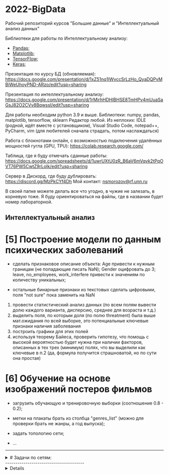 # 2022-BigData
Рабочий репозиторий курсов "Большие данные" и "Интеллектуальный анализ данных"

Библиотеки для работы по Интеллектуальному анализу:

- [Pandas](https://pandas.pydata.org);
- [Matplotlib](https://matplotlib.org);
- [TensorFlow](https://www.tensorflow.org);
- [Keras](https://keras.io);

Презентация по курсу БД (обновляемая): https://docs.google.com/presentation/d/1xZ51nq1IWvccSrLzHo_QyaDQPvMBiWeUhoyPND-ARzo/edit?usp=sharing

Презентация по интеллектуальному анализу: https://docs.google.com/presentation/d/1rMirhHDHlBHSE8TmHPv4mUuaSaGsJ82O2CVv8BqwssI/edit?usp=sharing

Для работы необходим python 3.9 и выше.
Библиотеки: numpy, pandas, matplotlib, tensorflow, sklearn
Редактор любой. Из неплохих: IDLE (родной, идёт вместе с установщиком), Visual Studio Code, notepad++, PyCharm, vim (для любителей сначала страдать, потом наслаждаться)

Работа с блокнотами онлайн, с возможностью подключения удалённых мощностей гугла (GPU, TPU): https://colab.research.google.com/

Таблица, где я буду отмечать сданные работы: https://docs.google.com/spreadsheets/d/1uwrUXtU0zR_B6aV6mVqvk2tPqOVT76PW5CwtZ9rLoIk/edit?usp=sharing

Сервер в Дискорд, где буду дублировать: https://discord.gg/MzPkCYf4Dh
Мой контакт: nsmorozov@rf.unn.ru

В своей папке можете делать все что угодно, в чужие не залезать, в корневую тоже. Я буду ориентироваться на файлы, где в названии будет номер лабораторной.

## Интеллектуальный анализ
# [5] Построение модели по данным психических заболеваний

- сделать признаковое описание объекта: Age привести к нужным границам (не попадающие писать NaN); Gender оцифровать до 3; leave, no_employees, work_interfere привести к значениям по количеству уникальных;

- остальные бинарные признаки из текстовых сделать цифровыми, поля "not sure" пока заменить на NaN

1. провести статистический анализ данных (по всем полям вывести долю каждого варианта, дисперсию, среднее для возраста и т.д.)
2. выделить поля, по которым доля (по полю threatment) была выше мат.ожидания по всей выборке, это потенциальные ключевые признаки наличия заболевания
3. построить графики для этих полей
4. используя теорему Байеса, проверить гипотезу, что помощь с высокой вероятностью будет нужна при наличии факторов, описанных в тех трех (минимум) полях, что вы выделили как ключевые в п.2 (да, формула получится страшноватой, но по сути она простая)

# [6] Обучение на основе изображений постеров фильмов

- загрузить обучающую и тренировочную выборки (соотношение 0.8 - 0.2);

- метки на плакаты брать из столбца "genres_list" (можно для проверки брать не жанры, а год выпуска);

- задать топологию сети;

- ...

-------------------------------------
<details>
  <summary># Задачи по сетям:</summary>

Выкладывать в свою же папку, но в отдельной подпапке

# [2] С использованием модуля socket создать чат:

- сервер на локальной машине, который ожидает запроса на соединение, создает отдельный поток, в котором все полученное по этому соединению пересылает по всему списку активных клиентов. Первое сообщение от клиента сохраняется как его псевдоним.

- клиент, который по указанному IP стучится к серверу, после чего может вводимую в отдельном потоке строку отправить. А все полученные строки во втором потоке (ожидающего данных от сервера) просто печатает.

Для референса: https://www.binarytides.com/code-chat-application-server-client-sockets-python/ ,
https://habr.com/ru/post/151623/

Рекомендую не копировать код, а писать самостоятельно.

# [3] Для игры из папки __ написать сетевой код:

- для игры вдвоем (один - "сервер", второй - "клиент"),

- каждый отправляет сопернику результат своего выбора,

- результат подсчитывается только после и получения выбора оппонента и после собственного,

- добавить справа небольшое окно чата,

- игровые сообщения и сообщения чата не должны мешать друг другу.
</details>
---------------------------------------
<details>
# [1] Симуляция HDFS

Дописать имплементации методов:

- разбиение пространства хостов на блоки;

- проверка количества репликаций и дозаписывание недостающих копий;

- обработку запроса "complete" от клиенгта;

- список блоков на каждой DataNode;

- методы DataNode для записи блоков: обновления статуса в списке, ответ на запрос "какие блоки хранишь" от NameNode (его тоже написать).

# [2] Простые случаи Map-Reduce

Для нескольких файлов с оценками какао посчитать количество суммарных упоминаний каждой из стран.

# [3] Сбор данных с сайта

Для https://royallib.com/ собрать информацию (название и год издания) о книгах жанра и сохранить в csv, в каждой строке Название, год:

1. Любовные романы

2. Религия и духовность

3. Справочная литература

4. Детское

5. Наука, Образование

Свой вариант определяется как:

len('Фамилия Имя Отчество') * (номер дня рождения, считая 27 ноября 1997 днем номер 0) % 5 + 1

# [4] Анализ текстовых данных

Для данных, полученных из предыдущего задания:

1. посчитать частоту слов с помощью map-reduce цепочек 

2. визуализировать результат диаграммой

3. обосновать и выделить значимые статистические параметры
</details>
